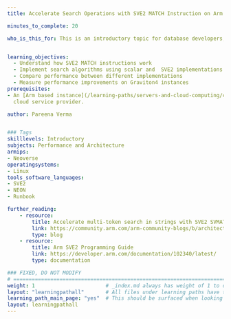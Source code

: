 ```yaml
---
title: Accelerate Search Operations with SVE2 MATCH Instruction on Arm servers

minutes_to_complete: 20

who_is_this_for: This is an introductory topic for database developers, performance engineers, and anyone optimizing data processing workloads on Arm-based cloud instances.


learning_objectives:
  - Understand how SVE2 MATCH instructions work
  - Implement search algorithms using scalar and  SVE2 implementations using the MATCH instruction
  - Compare performance between different implementations
  - Measure performance improvements on Graviton4 instances
prerequisites:
- An [Arm based instance](/learning-paths/servers-and-cloud-computing/csp/) from an appropriate
  cloud service provider.

author: Pareena Verma


### Tags
skilllevels: Introductory
subjects: Performance and Architecture
armips:
- Neoverse
operatingsystems:
- Linux
tools_software_languages:
- SVE2
- NEON
- Runbook

further_reading:
    - resource:
        title: Accelerate multi-token search in strings with SVE2 SVMATCH instruction
        link: https://community.arm.com/arm-community-blogs/b/architectures-and-processors-blog/posts/multi-token-search-strings-svmatch-instruction
        type: blog
    - resource:
        title: Arm SVE2 Programming Guide
        link: https://developer.arm.com/documentation/102340/latest/
        type: documentation

### FIXED, DO NOT MODIFY
# ================================================================================
weight: 1                       # _index.md always has weight of 1 to order correctly
layout: "learningpathall"       # All files under learning paths have this same wrapper
learning_path_main_page: "yes"  # This should be surfaced when looking for related content. Only set for _index.md of learning path content.
layout: learningpathall
---
```

